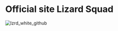 # Official site Lizard Squad
![lzrd_white_github](https://user-images.githubusercontent.com/63950114/206242498-f638e7f4-5768-4f7d-9b52-4d7da1764160.png)


